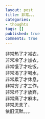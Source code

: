 ```yaml
---
layout: post
title: 非常。。。
categories:
- thoughts
tags: []
published: true
comments: true
---
```

<p>非常热了才减衣，<br />非常冷了才加衣，<br />非常饿了才吃饭，<br />非常渴了才喝水，<br />非常累了才休息，<br />非常穷了才工作，<br />非常坏了才放弃，<br />非常痛了才麻木，<br />非常思念了，<br />依旧沉默。。。&nbsp;</p>
